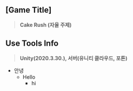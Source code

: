 ## [Game Title] ##
> **Cake Rush (자율 주제)**

## Use Tools Info ##
> **Unity(2020.3.30.), 서버(유니티 클라우드, 포톤)**


* 안녕
  * Hello
    * hi





